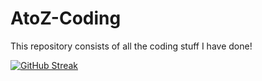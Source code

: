 # AtoZ-Coding
This repository consists of all the coding stuff I have done!

[![GitHub Streak](https://streak-stats.demolab.com?user=vishwatejach&theme=dark&hide_border=true&card_width=500)](https://git.io/streak-stats) 
